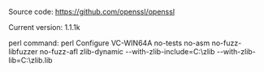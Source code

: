Source code: https://github.com/openssl/openssl

Current version: 1.1.1k

perl command: perl Configure VC-WIN64A no-tests no-asm no-fuzz-libfuzzer no-fuzz-afl zlib-dynamic --with-zlib-include=C:\zlib --with-zlib-lib=C:\zlib.lib
